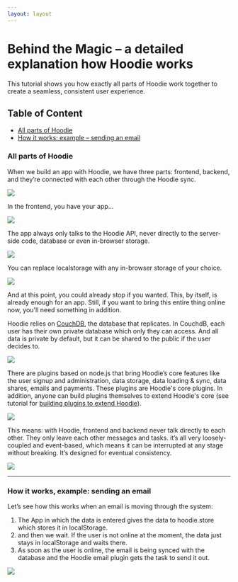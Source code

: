```yaml
---
layout: layout
---
```


# Behind the Magic – a detailed explanation how Hoodie works

This tutorial shows you how exactly all parts of Hoodie work together to create a seamless, consistent user experience.

## Table of Content
- <a href="#all-parts-of-hoodie">All parts of Hoodie</a>
- <a href="#how-it-works-example-sending-an-email">How it works: example – sending an email</a>

### All parts of Hoodie
When we build an app with Hoodie, we have three parts: frontend, backend, and they’re connected with each other through the Hoodie sync.
<p><img src="http://blog.hood.ie/wp-content/uploads/2014/07/Screen-Shot-2014-07-16-at-14.24.53.png"</p>

In the frontend, you have your app...
<p><img src="http://blog.hood.ie/wp-content/uploads/2014/07/Screen-Shot-2014-07-16-at-14.25.04.png"</p>

The app always only talks to the Hoodie API, never directly to the server-side code, database or even in-browser storage.
<p><img src="http://blog.hood.ie/wp-content/uploads/2014/07/Screen-Shot-2014-07-16-at-14.25.13.png"</p>

You can replace localstorage with any in-browser storage of your choice.
<p><img src="http://blog.hood.ie/wp-content/uploads/2014/07/Screen-Shot-2014-07-16-at-14.25.23.png"</p>

And at this point, you could already stop if you wanted. This, by itself, is already enough for an app. Still, if you want to bring this entire thing online now, you'll need something in addition.

Hoodie relies on [CouchDB](http://couchdb.apache.org), the database that replicates. In CouchdB, each user has their own private database which only they can access. And all data is private by default, but it can be shared to the public if the user decides to.
<p><img src="http://blog.hood.ie/wp-content/uploads/2014/07/Screen-Shot-2014-07-16-at-14.25.37.png"</p>

There are plugins based on node.js that bring Hoodie’s core features like the user signup and administration, data storage, data loading & sync, data shares, emails and payments. These plugins are Hoodie's core plugins. In addition, anyone can build plugins themselves to extend Hoodie's core (see tutorial for [building plugins to extend Hoodie](https://github.com/hoodiehq/documentation/blob/gh-pages/tutorials/hoodie-plugin-tutorial/index.md)).
<p><img src="http://blog.hood.ie/wp-content/uploads/2014/07/Screen-Shot-2014-07-16-at-14.25.46.png"</p>

This means: with Hoodie, frontend and backend never talk directly to each other. They only leave each other messages and tasks.
it’s all very loosely-coupled and event-based, which means it can be interrupted at any stage without breaking. It’s designed for eventual consistency.
<p><img src="http://blog.hood.ie/wp-content/uploads/2014/07/Screen-Shot-2014-07-16-at-14.25.59.png"</p>

--------

### How it works, example: sending an email

Let’s see how this works when an email is moving through the system:

1.  The App in which the data is entered gives the data to hoodie.store which stores it in localStorage. 
2.  and then we wait. If the user is not online at the moment, the data just stays in localStorage and waits there.
3.  As soon as the user is online, the email is being synced with the database and the Hoodie email plugin gets the task to send it out.

<p><img src="http://blog.hood.ie/wp-content/uploads/2014/07/Screen-Shot-2014-07-16-at-14.25.46.png"</p>
